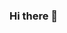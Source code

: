 ### Hi there 👋

<!--
**Abdo-Kassem/Abdo-Kassem** is a ✨ _special_ ✨ repository because its `README.md` (this file) appears on your GitHub profile.

Here are some ideas to get you started:

- 🔭  I’m junior backend developer( Laravel | Php | MySQL ).
- 🌱 I’m currently seeking to improve my skills in ( Back-end Development ).
- 📫 You can reach me at: Linkedin profile: https://www.linkedin.com/in/abdelrahman-aboelkassem Email: eng.abdo.com@gmail.com .

